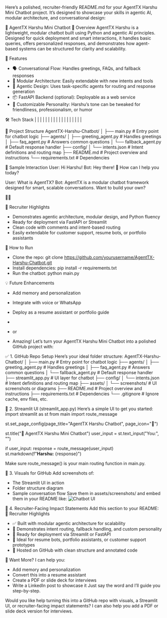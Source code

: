 Here’s a polished, recruiter-friendly README.md for your AgentTX Harshu Mini Chatbot project. It’s designed to showcase your skills in agentic AI, modular architecture, and conversational design:

🤖 AgentTX Harshu Mini Chatbot
🧠 Overview
AgentTX Harshu is a lightweight, modular chatbot built using Python and agentic AI principles. Designed for quick deployment and smart interactions, it handles basic queries, offers personalized responses, and demonstrates how agent-based systems can be structured for clarity and scalability.

🚀 Features
- 🗣️ Conversational Flow: Handles greetings, FAQs, and fallback responses
- 🧩 Modular Architecture: Easily extendable with new intents and tools
- 🧠 Agentic Design: Uses task-specific agents for routing and response generation
- 📦 FastAPI Backend (optional): Deployable as a web service
- 🎨 Customizable Personality: Harshu’s tone can be tweaked for friendliness, professionalism, or humor

🛠️ Tech Stack
|  |  | 
|  |  | 
|  |  | 
|  |  | 
|  |  | 
|  |  | 



📁 Project Structure
AgentTX-Harshu-Chatbot/
│
├── main.py                  # Entry point for chatbot logic
├── agents/
│   ├── greeting_agent.py    # Handles greetings
│   ├── faq_agent.py         # Answers common questions
│   └── fallback_agent.py    # Default response handler
├── config/
│   └── intents.json         # Intent definitions and routing map
├── README.md                # Project overview and instructions
└── requirements.txt         # Dependencies



🧪 Sample Interaction
User: Hi Harshu!
Bot: Hey there! 👋 How can I help you today?

User: What is AgentTX?
Bot: AgentTX is a modular chatbot framework designed for smart, scalable conversations. Want to build your own?



📌 Recruiter Highlights
- Demonstrates agentic architecture, modular design, and Python fluency
- Ready for deployment via FastAPI or Streamlit
- Clean code with comments and intent-based routing
- Easily extendable for customer support, resume bots, or portfolio assistants

🧭 How to Run
- Clone the repo:
git clone https://github.com/yourusername/AgentTX-Harshu-Chatbot.git
- Install dependencies:
pip install -r requirements.txt
- Run the chatbot:
python main.py



💡 Future Enhancements
- Add memory and personalization
- Integrate with voice or WhatsApp
- Deploy as a resume assistant or portfolio guide

- 
- or

- Amazing! Let’s turn your AgentTX Harshu Mini Chatbot into a polished GitHub project with:

✅ 1. GitHub Repo Setup
Here’s your ideal folder structure:
AgentTX-Harshu-Chatbot/
│
├── main.py                  # Entry point for chatbot logic
├── agents/
│   ├── greeting_agent.py    # Handles greetings
│   ├── faq_agent.py         # Answers common questions
│   └── fallback_agent.py    # Default response handler
├── streamlit_app.py         # UI layer for chatbot
├── config/
│   └── intents.json         # Intent definitions and routing map
├── assets/
│   └── screenshots/         # UI screenshots or diagrams
├── README.md                # Project overview and instructions
├── requirements.txt         # Dependencies
└── .gitignore               # Ignore cache, env files, etc.



🎨 2. Streamlit UI (streamlit_app.py)
Here’s a simple UI to get you started:
import streamlit as st
from main import route_message

st.set_page_config(page_title="AgentTX Harshu Chatbot", page_icon="🤖")

st.title("🤖 AgentTX Harshu Mini Chatbot")
user_input = st.text_input("You:", "")

if user_input:
    response = route_message(user_input)
    st.markdown(f"**Harshu:** {response}")


Make sure route_message() is your main routing function in main.py.

📸 3. Visuals for GitHub
Add screenshots of:
- The Streamlit UI in action
- Folder structure diagram
- Sample conversation flow
Save them in assets/screenshots/ and embed them in your README like:
![Chatbot UI](assets/screenshots/chat_ui.png)



💼 4. Recruiter-Facing Impact Statements
Add this section to your README:
📌 Recruiter Highlights
- ✅ Built with modular agentic architecture for scalability
- 🧠 Demonstrates intent routing, fallback handling, and custom personality
- 🚀 Ready for deployment via Streamlit or FastAPI
- 🎯 Ideal for resume bots, portfolio assistants, or customer support prototypes
- 📂 Hosted on GitHub with clean structure and annotated code

🧠 Want More?
I can help you:
- Add memory and personalization
- Convert this into a resume assistant
- Create a PDF or slide deck for interviews
- Write a LinkedIn post to showcase it
Just say the word and I’ll guide you step-by-step.


Would you like help turning this into a GitHub repo with visuals, a Streamlit UI, or recruiter-facing impact statements? I can also help you add a PDF or slide deck version for interviews.

